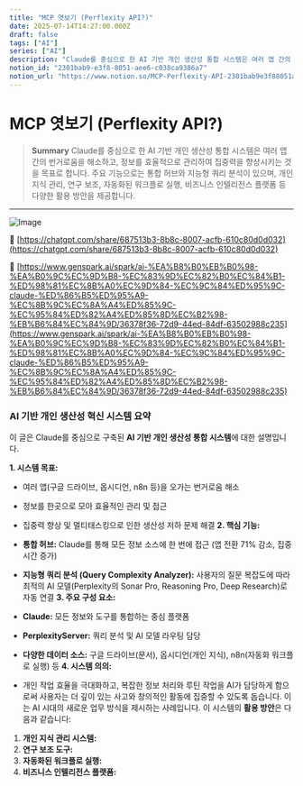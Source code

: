 ```yaml
---
title: "MCP 엿보기 (Perflexity API?)"
date: 2025-07-14T14:27:00.000Z
draft: false
tags: ["AI"]
series: ["AI"]
description: "Claude를 중심으로 한 AI 기반 개인 생산성 통합 시스템은 여러 앱 간의 번거로움을 해소하고, 정보를 효율적으로 관리하여 집중력을 향상시키는 것을 목표로 합니다. 주요 기능으로는 통합 허브와 지능형 쿼리 분석이 있으며, 개인 지식 관리, 연구 보조, 자동화된 워크플로 실행, 비즈니스 인텔리전스 플랫폼 등 다양한 활용 방안을 제공합니다."
notion_id: "2301bab9-e3f8-8051-aee6-c038ca9386a7"
notion_url: "https://www.notion.so/MCP-Perflexity-API-2301bab9e3f88051aee6c038ca9386a7"
---
```


# MCP 엿보기 (Perflexity API?)

> **Summary**
> Claude를 중심으로 한 AI 기반 개인 생산성 통합 시스템은 여러 앱 간의 번거로움을 해소하고, 정보를 효율적으로 관리하여 집중력을 향상시키는 것을 목표로 합니다. 주요 기능으로는 통합 허브와 지능형 쿼리 분석이 있으며, 개인 지식 관리, 연구 보조, 자동화된 워크플로 실행, 비즈니스 인텔리전스 플랫폼 등 다양한 활용 방안을 제공합니다.

---

![Image](https://prod-files-secure.s3.us-west-2.amazonaws.com/09ccd4d5-876c-4bba-bbdf-cc77a0a11257/71395649-a043-4b30-bb7b-ff4ce4787efd/image.png?X-Amz-Algorithm=AWS4-HMAC-SHA256&X-Amz-Content-Sha256=UNSIGNED-PAYLOAD&X-Amz-Credential=ASIAZI2LB466ZF6AVXLZ%2F20250724%2Fus-west-2%2Fs3%2Faws4_request&X-Amz-Date=20250724T083254Z&X-Amz-Expires=3600&X-Amz-Security-Token=IQoJb3JpZ2luX2VjEAAaCXVzLXdlc3QtMiJIMEYCIQCWl2IVGFXVHrAII1VgTpkQ8KmIhDRVMehU1QaoaSY8XwIhAJuwhmUAHbC2SjzZ5270kMVRH7tVKsCjpr8aVDcaJKAIKv8DCCkQABoMNjM3NDIzMTgzODA1IgwEgwcEPxCGwQbU6dkq3AN6qXMGVr6mrHwvhu4rcpTzYuXTphqefe2ZBoTAZURXr3ReYYuBuF8gSDrwdmF50jHoFl%2BVCn0AtwuiTk8RjQ8bs8QpEjw89yUiCPwpjpGrtFz%2B%2F%2FhRDRES%2FN5S2TW42AOmV56JQ2kqbhb8MuFzJxT%2BXFwAJ0PuD6eXu5Ur6k2Gg5HcZ%2BhFMFTLxUfVgDDZ2iYF5CBnD5ZIBesLGJI6G0nHaZvwER2IKseh8%2F4gUN7keJEdsUYvr6Aab8Wr5fvMhJjP78IkOJgBXJxNv8FLDdITV78GzClrmvN8Hq%2FpubkE0d1bzpAZMle9ztwy55OSkgwCSXuAyWrf4a5Rkvar2Y9db7W1awsUXb15wqMMOWbNEOvLfR8evlhCCxTKRoB3ic%2BzcDIMfNHXLPNQuDEFp%2Buj8iva0PX7ozAZ1CxCsK0hFEY3SxOxTwoVrXdINdwmmf0FfG%2Fi9HjQAB0F7toXuAvDO7uCY21Cdnkji%2Fl%2BNwNET8Z0O0t2cwE3jQ1UXXD%2FtjAmilzbilqYDvazbGFPdYitFS3WmcGPcvMJDiDY58Ow7OpkuBqXtwETl%2BeGJ8HDTuGtxaM1AO%2FQgJQBouyG5A%2Fkj8sEUVFSJhtpBvf6jVaZ98cbt4KTsnk8Sxb0ZTCE0IfEBjqkAZzLZXH8oz%2FyifFGGepsBpdZVzud2AzU4FlH%2BzGL2Yo5l6ZEI9LcbcTBtg%2Bi6ECD%2F4DF4LLvyQSOGcaWFkcYMok2FX06movANovPIJaqnpki3xHYubA611UQP%2F9vHJuxUKw1T3mECjw4VErl6jHhnGF%2BC9V4eW4cxrhWCA7EAMq6wpFeuCze5S%2FAB47u4f%2BvXICRM8XNxiIRQifMOe2uYjezVC5x&X-Amz-Signature=18ecaa8365be810a4957daf648578608f5316311ec28648c35755704ca34786e&X-Amz-SignedHeaders=host&x-amz-checksum-mode=ENABLED&x-id=GetObject)

🔗 [https://chatgpt.com/share/687513b3-8b8c-8007-acfb-610c80d0d032](https://chatgpt.com/share/687513b3-8b8c-8007-acfb-610c80d0d032)

🔗 [https://www.genspark.ai/spark/ai-%EA%B8%B0%EB%B0%98-%EA%B0%9C%EC%9D%B8-%EC%83%9D%EC%82%B0%EC%84%B1-%ED%98%81%EC%8B%A0%EC%9D%84-%EC%9C%84%ED%95%9C-claude-%ED%86%B5%ED%95%A9-%EC%8B%9C%EC%8A%A4%ED%85%9C-%EC%95%84%ED%82%A4%ED%85%8D%EC%B2%98-%EB%B6%84%EC%84%9D/36378f36-72d9-44ed-84df-63502988c235](https://www.genspark.ai/spark/ai-%EA%B8%B0%EB%B0%98-%EA%B0%9C%EC%9D%B8-%EC%83%9D%EC%82%B0%EC%84%B1-%ED%98%81%EC%8B%A0%EC%9D%84-%EC%9C%84%ED%95%9C-claude-%ED%86%B5%ED%95%A9-%EC%8B%9C%EC%8A%A4%ED%85%9C-%EC%95%84%ED%82%A4%ED%85%8D%EC%B2%98-%EB%B6%84%EC%84%9D/36378f36-72d9-44ed-84df-63502988c235)

### **AI 기반 개인 생산성 혁신 시스템 요약**

이 글은 Claude를 중심으로 구축된 **AI 기반 개인 생산성 통합 시스템**에 대한 설명입니다.

**1. 시스템 목표:**

- 여러 앱(구글 드라이브, 옵시디언, n8n 등)을 오가는 번거로움 해소
- 정보를 한곳으로 모아 효율적인 관리 및 접근
- 집중력 향상 및 멀티태스킹으로 인한 생산성 저하 문제 해결
**2. 핵심 기능:**

- **통합 허브:** Claude를 통해 모든 정보 소스에 한 번에 접근 (앱 전환 71% 감소, 집중 시간 증가)
- **지능형 쿼리 분석 (Query Complexity Analyzer):** 사용자의 질문 복잡도에 따라 최적의 AI 모델(Perplexity의 Sonar Pro, Reasoning Pro, Deep Research)로 자동 연결
**3. 주요 구성 요소:**

- **Claude:** 모든 정보와 도구를 통합하는 중심 플랫폼
- **PerplexityServer:** 쿼리 분석 및 AI 모델 라우팅 담당
- **다양한 데이터 소스:** 구글 드라이브(문서), 옵시디언(개인 지식), n8n(자동화 워크플로 실행) 등
**4. 시스템 의의:**

- 개인 작업 효율을 극대화하고, 복잡한 정보 처리와 루틴 작업을 AI가 담당하게 함으로써 사용자는 더 깊이 있는 사고와 창의적인 활동에 집중할 수 있도록 돕습니다. 이는 AI 시대의 새로운 업무 방식을 제시하는 사례입니다.
이 시스템의 **활용 방안**은 다음과 같습니다:

1. **개인 지식 관리 시스템:**
1. **연구 보조 도구:**
1. **자동화된 워크플로 실행:**
1. **비즈니스 인텔리전스 플랫폼:**
